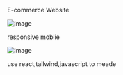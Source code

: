 E-commerce Website 

![image](https://github.com/PyW1tt/e-commerce/assets/136727247/3e5d5a85-95d5-4a67-b778-5047a2b789b5)

responsive moblie

![image](https://github.com/PyW1tt/e-commerce/assets/136727247/bd5d204d-b79e-4a53-bea1-ad751f04c713)

use react,tailwind,javascript to meade



